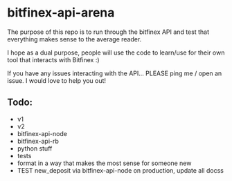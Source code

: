 # bitfinex-api-arena

The purpose of this repo is to run through the bitfinex API and test that everything makes sense to the average reader.

I hope as a dual purpose, people will use the code to learn/use for their own tool that interacts with Bitfinex :)

If you have any issues interacting with the API... PLEASE ping me / open an issue. I would love to help you out!

## Todo:
- v1
- v2
- bitfinex-api-node
- bitfinex-api-rb
- python stuff
- tests
- format in a way that makes the most sense for someone new
- TEST new_deposit via bitfinex-api-node on production, update all docss
